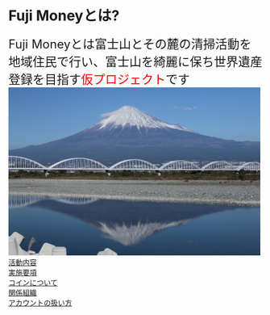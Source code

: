 # Fuji Moneyとは?<br>
<font size="5">Fuji Moneyとは富士山とその麓の清掃活動を地域住民で行い、富士山を綺麗に保ち世界遺産登録を目指す<font size="5" color="Red">仮プロジェクト</font>です</font>
<br>
<img width="500px" alt="富士山" src="./5000-21.jpg"> 
<br>
[活動内容](./activities)  
[実施要項](./guide)  
[コインについて](./coin)  
[関係組織](./stakeholders)  
[アカウントの扱い方](./acount)  
